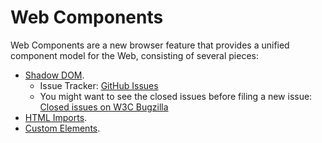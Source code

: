 Web Components
===============

Web Components are a new browser feature that provides a unified component model for the Web, consisting of several pieces:

- [Shadow DOM](http://w3c.github.io/webcomponents/spec/shadow/).
    - Issue Tracker: [GitHub Issues](https://github.com/w3c/webcomponents/issues)
    - You might want to see the closed issues before filing a new issue: [Closed issues on W3C Bugzilla](https://www.w3.org/Bugs/Public/showdependencytree.cgi?id=14978)
- [HTML Imports](http://w3c.github.io/webcomponents/spec/imports/).
- [Custom Elements](http://w3c.github.io/webcomponents/spec/custom/).
